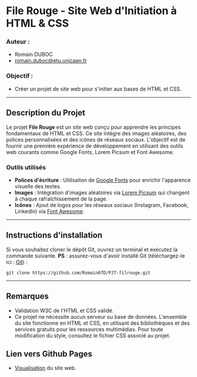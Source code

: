 # File Rouge - Site Web d'Initiation à HTML & CSS

### Auteur : 
- Romain DUBOC
- [romain.duboc@etu.unicaen.fr](mailto:romain.duboc@etu.unicaen.f)

### Objectif : 
- Créer un projet de site web pour s'initier aux bases de HTML et CSS.

---

## Description du Projet

Le projet **File Rouge** est un site web conçu pour apprendre les principes fondamentaux de HTML et CSS. Ce site intègre des images aléatoires, des polices personnalisées et des icônes de réseaux sociaux. L'objectif est de fournir une première expérience de développement en utilisant des outils web courants comme Google Fonts, Lorem Picsum et Font Awesome.

### Outils utilisés 

- **Polices d'écriture** : Utilisation de [Google Fonts](https://fonts.google.com/) pour enrichir l'apparence visuelle des textes.
- **Images** : Intégration d'images aléatoires via [Lorem Picsum](https://picsum.photos/) qui changent à chaque rafraîchissement de la page.
- **Icônes** : Ajout de logos pour les réseaux sociaux (Instagram, Facebook, LinkedIn) via [Font Awesome](https://fontawesome.com/).

---

## Instructions d'installation

Si vous souhaitez cloner le dépôt Git, ouvrez un terminal et exécutez la commande suivante. **PS** : assurez-vous d'avoir installé Git (téléchargez-le ici : [Git](https://git-scm.com/)) :

````
git clone https://github.com/Romain07D/PJT-filrouge.git
````
---
## Remarques
- Validation W3C de l'HTML et CSS validé.
- Ce projet ne nécessite aucun serveur ou base de données. L'ensemble du site fonctionne en HTML et CSS, en utilisant des bibliothèques et des services gratuits pour les ressources multimédias.
Pour toute modification du style, consultez le fichier CSS associé au projet.

## Lien vers Github Pages 
- [Visualisation](https://romain0704d.github.io/PJT-filrouge/) du site web.
